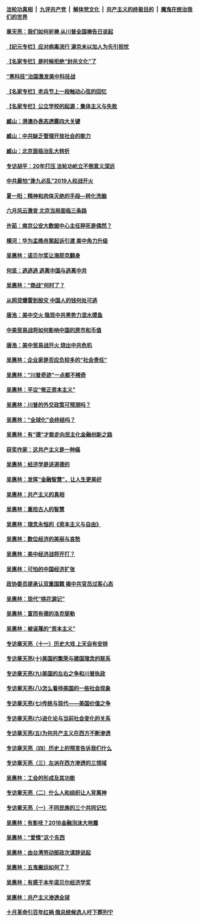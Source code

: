 

####  [法轮功真相](../../../../basic/blob/master/README.md?t=07090002) &nbsp;|&nbsp; [九评共产党](../../../../9ping.md/blob/master/README.md?t=07090002) &nbsp;|&nbsp; [解体党文化](../../../../jtdwh.md/blob/master/README.md?t=07090002)  &nbsp;|&nbsp; [共产主义的终极目的](../../../../gczydzjmd.md/blob/master/README.md?t=07090002) &nbsp;|&nbsp; [魔鬼在统治我们的世界](../../../../mgztzwmdsj.md/blob/master/README.md?t=07090002) 

#### [章天亮：我们如何祈祷 从川普全国祷告日说起](../pages/nsc423/n11944627.md?t=07090002) 

#### [【纪元专栏】应对病毒流行 渥京未以加人为先引担忧](../pages/nsc423/n11875714.md?t=07090002) 

#### [【名家专栏】是时候拒绝“封杀文化”了](../pages/nsc423/n11814093.md?t=07090002) 

#### [“黑科技”治国激发美中科技战](../pages/nsc423/n11638056.md?t=07090002) 

#### [【名家专栏】老兵节上一段触动心弦的回忆](../pages/nsc423/n11646016.md?t=07090002) 

#### [【名家专栏】公立学校的起源：集体主义与失败](../pages/nsc423/n11601833.md?t=07090002) 

#### [臧山：港澳办表态透露四大关键](../pages/nsc423/n11421628.md?t=07090002) 

#### [臧山：中共缺乏管理开放社会的能力](../pages/nsc423/n11407457.md?t=07090002) 

#### [臧山：北京面临治乱大转折](../pages/nsc423/n11406895.md?t=07090002) 

#### [专访胡平：20年打压 法轮功屹立不倒意义深远](../pages/nsc423/n11398800.md?t=07090002) 

#### [中共最怕“逢九必乱”2019人权战开火](../pages/nsc423/n11385248.md?t=07090002) 

#### [夏一阳：精神和肉体灭绝的手段—转化洗脑](../pages/nsc423/n11368250.md?t=07090002) 

#### [六月风云激变 北京当局面临三条路](../pages/nsc423/n11313668.md?t=07090002) 

#### [许茹：南京公安大数据中心主任猝死是偶然？](../pages/nsc423/n11064744.md?t=07090002) 

#### [横河：华为孟晚舟案起诉引渡 美中角力升级](../pages/nsc423/n11027230.md?t=07090002) 

#### [吴惠林：诺贝尔奖让海耶克翻身](../pages/nsc423/n10890049.md?t=07090002) 

#### [何坚：逃逃逃 逃离中国与逃离中共](../pages/nsc423/n10592891.md?t=07090002) 

#### [吴惠林：“商战”何时了？](../pages/nsc423/n10573558.md?t=07090002) 

#### [从网贷爆雷到股灾 中国人的钱何处可逃](../pages/nsc423/n10572800.md?t=07090002) 

#### [唐浩：美中交火 隐现中共黑势力混水摸鱼](../pages/nsc423/n10544040.md?t=07090002) 

#### [中美贸易战将如何影响中国的房市和币值](../pages/nsc423/n10543697.md?t=07090002) 

#### [唐浩：美中贸易战开火 烧出中共危机](../pages/nsc423/n10540126.md?t=07090002) 

#### [吴惠林：企业家是否应负较多的“社会责任”](../pages/nsc423/n10535022.md?t=07090002) 

#### [吴惠林：“川普奇迹”一点都不稀奇](../pages/nsc423/n10512808.md?t=07090002) 

#### [吴惠林：平议“修正资本主义”](../pages/nsc423/n10495724.md?t=07090002) 

#### [吴惠林：川普的外交政策可预测吗？](../pages/nsc423/n10462387.md?t=07090002) 

#### [吴惠林：“全球化”会终结吗？](../pages/nsc423/n10452838.md?t=07090002) 

#### [吴惠林：有“德”才能走向民主化金融创新之路](../pages/nsc423/n10432292.md?t=07090002) 

#### [获奖作家：这共产主义是一种癌](../pages/nsc423/n10431541.md?t=07090002) 

#### [吴惠林：经济学是讲道德的](../pages/nsc423/n10398014.md?t=07090002) 

#### [吴惠林：发挥“金融智慧”，让人生更美好](../pages/nsc423/n10375019.md?t=07090002) 

#### [吴惠林：共产主义的真相](../pages/nsc423/n10351394.md?t=07090002) 

#### [吴惠林：重拾古人的智慧](../pages/nsc423/n10337691.md?t=07090002) 

#### [吴惠林：理念永恒的《资本主义与自由》](../pages/nsc423/n10316274.md?t=07090002) 

#### [吴惠林：数位经济的美丽与哀愁](../pages/nsc423/n10292946.md?t=07090002) 

#### [吴惠林：美中经济战将开打？](../pages/nsc423/n10258825.md?t=07090002) 

#### [吴惠林：可怕的中国经济扩张](../pages/nsc423/n10219147.md?t=07090002) 

#### [政协委员提承认双重国籍 揭中共官员过客心态](../pages/nsc423/n10208809.md?t=07090002) 

#### [吴惠林：现代“桃花源记”](../pages/nsc423/n10185234.md?t=07090002) 

#### [吴惠林：富而有德的洛克斐勒](../pages/nsc423/n10142264.md?t=07090002) 

#### [吴惠林：被诬蔑的“资本主义”](../pages/nsc423/n10124816.md?t=07090002) 

#### [专访章天亮（十一）历史大戏 上天自有安排](../pages/nsc423/n10094905.md?t=07090002) 

#### [专访章天亮(十)美国的繁荣与建国理念的联系](../pages/nsc423/n10094899.md?t=07090002) 

#### [专访章天亮(九)美国的左右之争和川普执政](../pages/nsc423/n10094889.md?t=07090002) 

#### [专访章天亮(八)怎么看待美国的一些社会现象](../pages/nsc423/n10094857.md?t=07090002) 

#### [专访章天亮(七)传统与现代——美国价值之争](../pages/nsc423/n10093140.md?t=07090002) 

#### [专访章天亮(六)进化论与当前社会变化的关系](../pages/nsc423/n10092036.md?t=07090002) 

#### [专访章天亮(五)为何共产主义在西方不断渗透](../pages/nsc423/n10083620.md?t=07090002) 

#### [专访章天亮（四）历史上的预言告诉我们什么](../pages/nsc423/n10083606.md?t=07090002) 

#### [专访章天亮（三）左派在西方渗透的三领域](../pages/nsc423/n10081115.md?t=07090002) 

#### [吴惠林：工会的形成及其功能](../pages/nsc423/n10080633.md?t=07090002) 

#### [专访章天亮（二）什么人和组织让人背离神](../pages/nsc423/n10076637.md?t=07090002) 

#### [专访章天亮（一）不同民族的三个共同记忆](../pages/nsc423/n10074188.md?t=07090002) 

#### [吴惠林：有影呒？2018金融泡沫大地震](../pages/nsc423/n10040534.md?t=07090002) 

#### [吴惠林：“爱情”这个东西](../pages/nsc423/n10019423.md?t=07090002) 

#### [吴惠林：由台湾劳动部政次请辞说起](../pages/nsc423/n9979679.md?t=07090002) 

#### [吴惠林：五鬼搬运如何了？](../pages/nsc423/n9925338.md?t=07090002) 

#### [吴惠林：有感于本年诺贝尔经济学奖](../pages/nsc423/n9871883.md?t=07090002) 

#### [吴惠林：共产主义渗透全球](../pages/nsc423/n9812748.md?t=07090002) 

#### [十月革命引百年红祸 俄总统候选人吁下葬列宁](../pages/nsc423/n9810182.md?t=07090002) 

